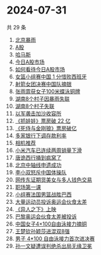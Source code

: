 # 2024-07-31

共 29 条

<!-- BEGIN -->
<!-- 最后更新时间 Wed Jul 31 2024 21:14:46 GMT+0800 (China Standard Time) -->

1. [北京暴雨](https://www.zhihu.com/search?q=%E5%8C%97%E4%BA%AC%E6%9A%B4%E9%9B%A8)
1. [A股](https://www.zhihu.com/search?q=A%E8%82%A1)
1. [哈马斯](https://www.zhihu.com/search?q=%E5%93%88%E9%A9%AC%E6%96%AF)
1. [今日A股市场](https://www.zhihu.com/search?q=%E4%BB%8A%E6%97%A5A%E8%82%A1%E5%B8%82%E5%9C%BA)
1. [如何看待今日A股市场](https://www.zhihu.com/search?q=%E5%A6%82%E4%BD%95%E7%9C%8B%E5%BE%85%E4%BB%8A%E6%97%A5A%E8%82%A1%E5%B8%82%E5%9C%BA)
1. [女篮小组赛中国 1 分惜败西班牙](https://www.zhihu.com/search?q=%E5%A5%B3%E7%AF%AE%E5%B0%8F%E7%BB%84%E8%B5%9B%E4%B8%AD%E5%9B%BD%201%20%E5%88%86%E6%83%9C%E8%B4%A5%E8%A5%BF%E7%8F%AD%E7%89%99)
1. [射箭女团决赛中国队摘银](https://www.zhihu.com/search?q=%E5%B0%84%E7%AE%AD%E5%A5%B3%E5%9B%A2%E5%86%B3%E8%B5%9B%E4%B8%AD%E5%9B%BD%E9%98%9F%E6%91%98%E9%93%B6)
1. [张雨霏获女子100米蝶泳铜牌](https://www.zhihu.com/search?q=%E5%BC%A0%E9%9B%A8%E9%9C%8F%E8%8E%B7%E5%A5%B3%E5%AD%90100%E7%B1%B3%E8%9D%B6%E6%B3%B3%E9%93%9C%E7%89%8C)
1. [湖南8个村子因暴雨失联](https://www.zhihu.com/search?q=%E6%B9%96%E5%8D%978%E4%B8%AA%E6%9D%91%E5%AD%90%E5%9B%A0%E6%9A%B4%E9%9B%A8%E5%A4%B1%E8%81%94)
1. [湖南8个村子失联](https://www.zhihu.com/search?q=%E6%B9%96%E5%8D%978%E4%B8%AA%E6%9D%91%E5%AD%90%E5%A4%B1%E8%81%94)
1. [以军袭击加沙收容所](https://www.zhihu.com/search?q=%E4%BB%A5%E5%86%9B%E8%A2%AD%E5%87%BB%E5%8A%A0%E6%B2%99%E6%94%B6%E5%AE%B9%E6%89%80)
1. [《抓娃娃》票房破 22 亿](https://www.zhihu.com/search?q=%E3%80%8A%E6%8A%93%E5%A8%83%E5%A8%83%E3%80%8B%E7%A5%A8%E6%88%BF%E7%A0%B4%2022%20%E4%BA%BF)
1. [《死侍与金刚狼》票房破亿](https://www.zhihu.com/search?q=%E3%80%8A%E6%AD%BB%E4%BE%8D%E4%B8%8E%E9%87%91%E5%88%9A%E7%8B%BC%E3%80%8B%E7%A5%A8%E6%88%BF%E7%A0%B4%E4%BA%BF)
1. [多家银行下调存款利率](https://www.zhihu.com/search?q=%E5%A4%9A%E5%AE%B6%E9%93%B6%E8%A1%8C%E4%B8%8B%E8%B0%83%E5%AD%98%E6%AC%BE%E5%88%A9%E7%8E%87)
1. [相机推荐](https://www.zhihu.com/search?q=%E7%9B%B8%E6%9C%BA%E6%8E%A8%E8%8D%90)
1. [小米汽车已连续两周销量下滑](https://www.zhihu.com/search?q=%E5%B0%8F%E7%B1%B3%E6%B1%BD%E8%BD%A6%E5%B7%B2%E8%BF%9E%E7%BB%AD%E4%B8%A4%E5%91%A8%E9%94%80%E9%87%8F%E4%B8%8B%E6%BB%91)
1. [唐诡西行捅到疯窝了](https://www.zhihu.com/search?q=%E5%94%90%E8%AF%A1%E8%A5%BF%E8%A1%8C%E6%8D%85%E5%88%B0%E7%96%AF%E7%AA%9D%E4%BA%86)
1. [北京中轴线申遗成功](https://www.zhihu.com/search?q=%E5%8C%97%E4%BA%AC%E4%B8%AD%E8%BD%B4%E7%BA%BF%E7%94%B3%E9%81%97%E6%88%90%E5%8A%9F)
1. [李小双怒斥中国体操队](https://www.zhihu.com/search?q=%E6%9D%8E%E5%B0%8F%E5%8F%8C%E6%80%92%E6%96%A5%E4%B8%AD%E5%9B%BD%E4%BD%93%E6%93%8D%E9%98%9F)
1. [网传东证期货美女与多人钱色交易](https://www.zhihu.com/search?q=%E7%BD%91%E4%BC%A0%E4%B8%9C%E8%AF%81%E6%9C%9F%E8%B4%A7%E7%BE%8E%E5%A5%B3%E4%B8%8E%E5%A4%9A%E4%BA%BA%E9%92%B1%E8%89%B2%E4%BA%A4%E6%98%93)
1. [职场第一课](https://www.zhihu.com/search?q=%E8%81%8C%E5%9C%BA%E7%AC%AC%E4%B8%80%E8%AF%BE)
1. [小组赛法国男篮战胜巴西](https://www.zhihu.com/search?q=%E5%B0%8F%E7%BB%84%E8%B5%9B%E6%B3%95%E5%9B%BD%E7%94%B7%E7%AF%AE%E6%88%98%E8%83%9C%E5%B7%B4%E8%A5%BF)
1. [大量运动员投诉奥运会伙食太差](https://www.zhihu.com/search?q=%E5%A4%A7%E9%87%8F%E8%BF%90%E5%8A%A8%E5%91%98%E6%8A%95%E8%AF%89%E5%A5%A5%E8%BF%90%E4%BC%9A%E4%BC%99%E9%A3%9F%E5%A4%AA%E5%B7%AE)
1. [《异人之下》上映](https://www.zhihu.com/search?q=%E3%80%8A%E5%BC%82%E4%BA%BA%E4%B9%8B%E4%B8%8B%E3%80%8B%E4%B8%8A%E6%98%A0)
1. [巴黎奥运会伙食太差被投诉](https://www.zhihu.com/search?q=%E5%B7%B4%E9%BB%8E%E5%A5%A5%E8%BF%90%E4%BC%9A%E4%BC%99%E9%A3%9F%E5%A4%AA%E5%B7%AE%E8%A2%AB%E6%8A%95%E8%AF%89)
1. [中国女子4×100自由泳接力摘铜](https://www.zhihu.com/search?q=%E4%B8%AD%E5%9B%BD%E5%A5%B3%E5%AD%904%C3%97100%E8%87%AA%E7%94%B1%E6%B3%B3%E6%8E%A5%E5%8A%9B%E6%91%98%E9%93%9C)
1. [王楚钦孙颖莎进混双8强](https://www.zhihu.com/search?q=%E7%8E%8B%E6%A5%9A%E9%92%A6%E5%AD%99%E9%A2%96%E8%8E%8E%E8%BF%9B%E6%B7%B7%E5%8F%8C8%E5%BC%BA)
1. [男子 4*100 自由泳接力首次进决赛](https://www.zhihu.com/search?q=%E7%94%B7%E5%AD%90%204*100%20%E8%87%AA%E7%94%B1%E6%B3%B3%E6%8E%A5%E5%8A%9B%E9%A6%96%E6%AC%A1%E8%BF%9B%E5%86%B3%E8%B5%9B)
1. [孙一文疑遭误判绝杀出局无缘卫冕](https://www.zhihu.com/search?q=%E5%AD%99%E4%B8%80%E6%96%87%E7%96%91%E9%81%AD%E8%AF%AF%E5%88%A4%E7%BB%9D%E6%9D%80%E5%87%BA%E5%B1%80%E6%97%A0%E7%BC%98%E5%8D%AB%E5%86%95)

<!-- END -->
